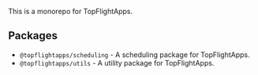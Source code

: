 This is a monorepo for TopFlightApps.

## Packages

- `@topflightapps/scheduling` - A scheduling package for TopFlightApps.
- `@topflightapps/utils` - A utility package for TopFlightApps.


